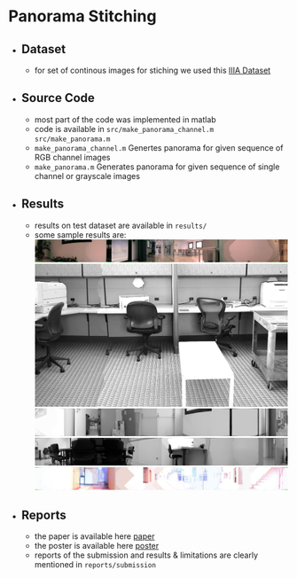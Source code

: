 # Panorama Stitching
- ## Dataset 
	- for set of continous images for stiching we used this [IIIA Dataset](http://www.iiia.csic.es/~aramisa/datasets/iiiapanos.html)
- ## Source Code
	- most part of the code was implemented in matlab
	- code is available in `src/make_panorama_channel.m` `src/make_panorama.m`
	- `make_panorama_channel.m` Genertes panorama for given sequence of RGB channel images
	- `make_panorama.m` Generates panorama for given sequence of single channel or grayscale images

- ## Results
	- results on test dataset are available in `results/`
	- some sample results are:
	![menjador](https://github.com/sudheerachary/fast-panorama-stitching-on-mobile-devices/blob/master/results/menjador-1.jpg)
	![office](https://github.com/sudheerachary/fast-panorama-stitching-on-mobile-devices/blob/master/results/office.png)
	![robot-1](https://github.com/sudheerachary/fast-panorama-stitching-on-mobile-devices/blob/master/results/robot-7.png)
	![robot-2](https://github.com/sudheerachary/fast-panorama-stitching-on-mobile-devices/blob/master/results/robot-4.png)
	![passadis](https://github.com/sudheerachary/fast-panorama-stitching-on-mobile-devices/blob/master/results/passadis-1.jpg)

- ## Reports
	- the paper is available here [paper](https://github.com/sudheerachary/fast-panorama-stitching-on-mobile-devices/blob/master/paper.pdf)
	- the poster is available here [poster](https://github.com/sudheerachary/fast-panorama-stitching-on-mobile-devices/blob/master/poster.pdf)
	- reports of the submission and results & limitations are clearly mentioned in `reports/submission`

